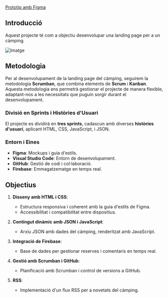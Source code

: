 
[Prototip amb Figma](https://www.figma.com/design/kgmRC7xA59bnVGeaYC7bU9/GLAMOUR-CAMPING---Camping---Landing-page-website-(Community)?node-id=0-1&node-type=canvas&t=BG2DLvImDTYKeD2h-0)
## Introducció

Aquest projecte té com a objectiu desenvolupar una landing page per a un càmping.

![Imatge](/documentacio/Projecte/adjuntos/prototip.png)

## Metodologia

Per al desenvolupament de la landing page del càmping, seguirem la metodologia **Scrumban**, que combina elements de **Scrum** i **Kanban**. Aquesta metodologia ens permetrà gestionar el projecte de manera flexible, adaptant-nos a les necessitats que puguin sorgir durant el desenvolupament.

### Divisió en Sprints i Històries d'Usuari

El projecte es dividirà en **tres sprints**, cadascun amb diverses **històries d'usuari**, aplicant HTML, CSS, JavaScript, i JSON.

### Entorn i Eines

- **Figma**: Mockups i guia d'estils.
- **Visual Studio Code**: Entorn de desenvolupament.
- **GitHub**: Gestió de codi i col·laboració.
- **Firebase**: Emmagatzematge en temps real.

## Objectius

1. **Disseny amb HTML i CSS**: 
   - Estructura responsiva i coherent amb la guia d'estils de Figma.
   - Accessibilitat i compatibilitat entre dispositius.

2. **Contingut dinàmic amb JSON i JavaScript**:
   - Arxiu JSON amb dades del càmping, renderitzat amb JavaScript.

3. **Integració de Firebase**:
   - Base de dades per gestionar reserves i comentaris en temps real.

4. **Gestió amb Scrumban i GitHub**:
   - Planificació amb Scrumban i control de versions a GitHub.

5. **RSS**:
   - Implementació d'un flux RSS per a novetats del càmping.
